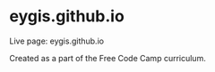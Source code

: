 # eygis.github.io

Live page: eygis.github.io

Created as a part of the Free Code Camp curriculum.  
